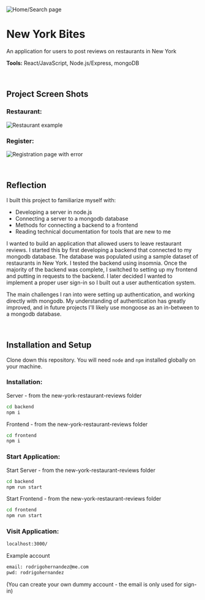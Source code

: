 ![Home/Search page](https://i.imgur.com/6VcjW1R.png)

# New York Bites

An application for users to post reviews on restaurants in New York

**Tools:** React/JavaScript, Node.js/Express, mongoDB

<p>&nbsp;</p>

## Project Screen Shots

### Restaurant:

![Restaurant example](https://i.imgur.com/CTFOxzX.png)

### Register:

![Registration page with error](https://i.imgur.com/V5epimG.png)

<p>&nbsp;</p>

## Reflection

I built this project to familiarize myself with:

- Developing a server in node.js
- Connecting a server to a mongodb database
- Methods for connecting a backend to a frontend
- Reading technical documentation for tools that are new to me

I wanted to build an application that allowed users to leave restaurant reviews. I started this by first developing a backend that connected to my mongodb database. The database was populated using a sample dataset of restaurants in New York. I tested the backend using insomnia. Once the majority of the backend was complete, I switched to setting up my frontend and putting in requests to the backend. I later decided I wanted to implement a proper user sign-in so I built out a user authentication system.

The main challenges I ran into were setting up authentication, and working directly with mongodb. My understanding of authentication has greatly improved, and in future projects I'll likely use mongoose as an in-between to a mongodb database.

<p>&nbsp;</p>

## Installation and Setup

Clone down this repository. You will need `node` and `npm` installed globally on your machine.

### Installation:

Server - from the new-york-restaurant-reviews folder

```sh
cd backend
npm i
```

Frontend - from the new-york-restaurant-reviews folder

```sh
cd frontend
npm i
```

### Start Application:

Start Server - from the new-york-restaurant-reviews folder

```sh
cd backend
npm run start
```

Start Frontend - from the new-york-restaurant-reviews folder

```sh
cd frontend
npm run start
```

### Visit Application:

```sh
localhost:3000/
```

Example account

```sh
email: rodrigohernandez@me.com
pwd: rodrigohernandez
```

(You can create your own dummy account - the email is only used for sign-in)
